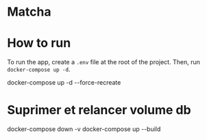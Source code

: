 # Matcha

# How to run
To run the app, create a `.env` file at the root of the project. Then, run `docker-compose up -d`.

docker-compose up -d --force-recreate

# Suprimer et relancer volume db

docker-compose down -v
docker-compose up --build